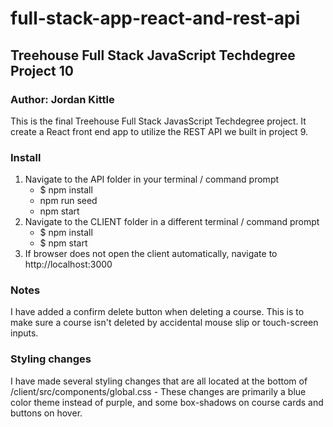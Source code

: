 # full-stack-app-react-and-rest-api
## Treehouse Full Stack JavaScript Techdegree Project 10
### Author: Jordan Kittle

This is the final Treehouse Full Stack JavasScript Techdegree project. It create a React front end app to utilize the REST API we built in project 9.

### Install
1. Navigate to the API folder in your terminal / command prompt
    - $ npm install
    - npm run seed
    - npm start
2. Navigate to the CLIENT folder in a different terminal / command prompt
    - $ npm install
    - $ npm start
3. If browser does not open the client automatically, navigate to http://localhost:3000

### Notes
I have added a confirm delete button when deleting a course. This is to make sure a course isn't deleted by accidental mouse slip or touch-screen inputs. 

### Styling changes
I have made several styling changes that are all located at the bottom of /client/src/components/global.css - These changes are primarily a blue color theme instead of purple, and some box-shadows on course cards and buttons on hover.
